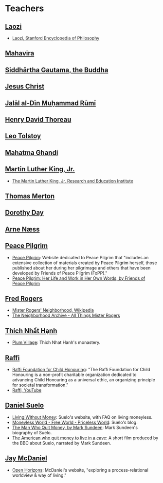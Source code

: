# Teachers

## [Laozi](https://en.wikipedia.org/wiki/Laozi)

- [Laozi, Stanford Encyclopedia of Philosophy](https://plato.stanford.edu/entries/laozi/)

## [Mahavira](https://en.wikipedia.org/wiki/Mahavira)

## [Siddhārtha Gautama, the Buddha](https://en.wikipedia.org/wiki/The_Buddha)

## [Jesus Christ](https://en.wikipedia.org/wiki/Jesus)

## [Jalāl al-Dīn Muḥammad Rūmī](https://en.wikipedia.org/wiki/Rumi)

## [Henry David Thoreau](https://en.wikipedia.org/wiki/Henry_David_Thoreau)

## [Leo Tolstoy](https://en.wikipedia.org/wiki/Leo_Tolstoy)

## [Mahatma Ghandi](https://en.wikipedia.org/wiki/Mahatma_Gandhi)

## [Martin Luther King, Jr.](https://en.wikipedia.org/wiki/Martin_Luther_King_Jr.)

- [The Martin Luther King, Jr. Research and Education Institute](https://kinginstitute.stanford.edu/)

## [Thomas Merton](https://en.wikipedia.org/wiki/Thomas_Merton)

## [Dorothy Day](https://en.wikipedia.org/wiki/Dorothy_Day)

## [Arne Næss](https://en.wikipedia.org/wiki/Arne_N%C3%A6ss)

## [Peace Pilgrim](https://en.wikipedia.org/wiki/Peace_Pilgrim)

- [Peace Pilgrim](https://www.peacepilgrim.org/): Website dedicated to Peace Pilgrim that "includes an extensive collection of materials created by Peace Pilgrim herself, those published about her during her pilgrimage and others that have been developed by Friends of Peace Pilgrim (FoPP)."
- [Peace Pilgrim: Her Life and Work in Her Own Words, by Friends of Peace Pilgrim](https://static1.squarespace.com/static/57fd0b4a59cc68f193ae8ee9/t/5a035d6824a69487b360d854/1510169963776/PeacePilgrimBook.pdf)

## [Fred Rogers](https://en.wikipedia.org/wiki/Fred_Rogers)

- [Mister Rogers' Neighborhood, Wikipedia](https://en.wikipedia.org/wiki/Mister_Rogers%27_Neighborhood)
- [The Neighborhood Archive - All Things Mister Rogers](http://www.neighborhoodarchive.com/about/)

## [Thích Nhất Hạnh](https://en.wikipedia.org/wiki/Th%C3%ADch_Nh%E1%BA%A5t_H%E1%BA%A1nh)

- [Plum Village](https://plumvillage.org/): Thich Nhat Hanh's monastery.

## [Raffi](https://en.wikipedia.org/wiki/Raffi)

- [Raffi Foundation for Child Honouring](https://raffifoundation.org/): "The Raffi Foundation for Child Honouring is a non-profit charitable organization dedicated to advancing Child Honouring as a universal ethic, an organizing principle for societal transformation."
- [Raffi, YouTube](https://www.youtube.com/channel/UCik85KHM24HdK_irDqn5G6w)

## [Daniel Suelo](https://en.wikipedia.org/wiki/Suelo)

- [Living Without Money](https://sites.google.com/site/livingwithoutmoney/): Suelo's website, with FAQ on living moneyless.
- [Moneyless World - Free World - Priceless World](https://web.archive.org/web/20221201182633/https://www.zerocurrency.blogspot.com/): Suelo's blog. 
- [The Man Who Quit Money, by Mark Sundeen](https://archive.org/details/manwhoquitmoney00mark): Mark Sundeen's biography of Suelo.
- [The American who quit money to live in a cave](https://www.bbc.com/news/av/magazine-17762033): A short film produced by the BBC about Suelo, narrated by Mark Sundeen.

## [Jay McDaniel](https://en.wikipedia.org/wiki/Jay_McDaniel)

- [Open Horizons](https://www.openhorizons.org/): McDaniel's website, "exploring a process-relational worldview & way of living."
